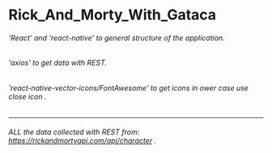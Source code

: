 # Rick_And_Morty_With_Gataca

###### 'React' and 'react-native' to general structure of the application.<br />
###### 'axios' to get data with REST.<br />
###### 'react-native-vector-icons/FontAwesome' to get icons in ower case use close icon .<br />
---
###### ALL the data collected with REST from: https://rickandmortyapi.com/api/character .<br />